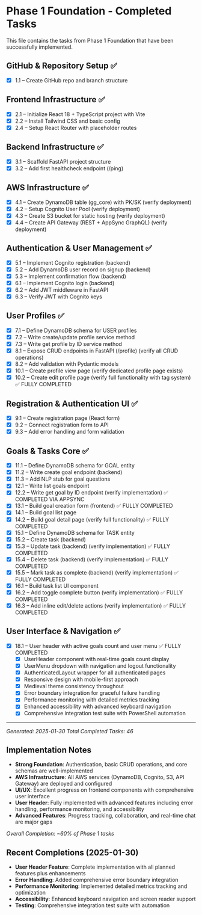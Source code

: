# Phase 1 Foundation - Completed Tasks

This file contains the tasks from Phase 1 Foundation that have been successfully implemented.

## GitHub & Repository Setup ✅
- [x] 1.1 – Create GitHub repo and branch structure

## Frontend Infrastructure ✅
- [x] 2.1 – Initialize React 18 + TypeScript project with Vite
- [x] 2.2 – Install Tailwind CSS and basic config
- [x] 2.4 – Setup React Router with placeholder routes

## Backend Infrastructure ✅
- [x] 3.1 – Scaffold FastAPI project structure
- [x] 3.2 – Add first healthcheck endpoint (/ping)

## AWS Infrastructure ✅
- [x] 4.1 – Create DynamoDB table (gg_core) with PK/SK (verify deployment)
- [x] 4.2 – Setup Cognito User Pool (verify deployment)
- [x] 4.3 – Create S3 bucket for static hosting (verify deployment)
- [x] 4.4 – Create API Gateway (REST + AppSync GraphQL) (verify deployment)

## Authentication & User Management ✅
- [x] 5.1 – Implement Cognito registration (backend)
- [x] 5.2 – Add DynamoDB user record on signup (backend)
- [x] 5.3 – Implement confirmation flow (backend)
- [x] 6.1 – Implement Cognito login (backend)
- [x] 6.2 – Add JWT middleware in FastAPI
- [x] 6.3 – Verify JWT with Cognito keys

## User Profiles ✅
- [x] 7.1 – Define DynamoDB schema for USER profiles
- [x] 7.2 – Write create/update profile service method
- [x] 7.3 – Write get profile by ID service method
- [x] 8.1 – Expose CRUD endpoints in FastAPI (/profile) (verify all CRUD operations)
- [x] 8.2 – Add validation with Pydantic models
- [x] 10.1 – Create profile view page (verify dedicated profile page exists)
- [x] 10.2 – Create edit profile page (verify full functionality with tag system) ✅ FULLY COMPLETED

## Registration & Authentication UI ✅
- [x] 9.1 – Create registration page (React form)
- [x] 9.2 – Connect registration form to API
- [x] 9.3 – Add error handling and form validation

## Goals & Tasks Core ✅
- [x] 11.1 – Define DynamoDB schema for GOAL entity
- [x] 11.2 – Write create goal endpoint (backend)
- [x] 11.3 – Add NLP stub for goal questions
- [x] 12.1 – Write list goals endpoint
- [x] 12.2 – Write get goal by ID endpoint (verify implementation) ✅ COMPLETED VIA APPSYNC
- [x] 13.1 – Build goal creation form (frontend) ✅ FULLY COMPLETED
- [x] 14.1 – Build goal list page
- [x] 14.2 – Build goal detail page (verify full functionality) ✅ FULLY COMPLETED
- [x] 15.1 – Define DynamoDB schema for TASK entity
- [x] 15.2 – Create task (backend)
- [x] 15.3 – Update task (backend) (verify implementation) ✅ FULLY COMPLETED
- [x] 15.4 – Delete task (backend) (verify implementation) ✅ FULLY COMPLETED
- [x] 15.5 – Mark task as complete (backend) (verify implementation) ✅ FULLY COMPLETED
- [x] 16.1 – Build task list UI component
- [x] 16.2 – Add toggle complete button (verify implementation) ✅ FULLY COMPLETED
- [x] 16.3 – Add inline edit/delete actions (verify implementation) ✅ FULLY COMPLETED

## User Interface & Navigation ✅
- [x] 18.1 – User header with active goals count and user menu ✅ FULLY COMPLETED
  - [x] UserHeader component with real-time goals count display
  - [x] UserMenu dropdown with navigation and logout functionality
  - [x] AuthenticatedLayout wrapper for all authenticated pages
  - [x] Responsive design with mobile-first approach
  - [x] Medieval theme consistency throughout
  - [x] Error boundary integration for graceful failure handling
  - [x] Performance monitoring with detailed metrics tracking
  - [x] Enhanced accessibility with advanced keyboard navigation
  - [x] Comprehensive integration test suite with PowerShell automation

---
*Generated: 2025-01-30*
*Total Completed Tasks: 46*

## Implementation Notes
- **Strong Foundation**: Authentication, basic CRUD operations, and core schemas are well-implemented
- **AWS Infrastructure**: All AWS services (DynamoDB, Cognito, S3, API Gateway) are deployed and configured
- **UI/UX**: Excellent progress on frontend components with comprehensive user interface
- **User Header**: Fully implemented with advanced features including error handling, performance monitoring, and accessibility
- **Advanced Features**: Progress tracking, collaboration, and real-time chat are major gaps

*Overall Completion: ~60% of Phase 1 tasks*

## Recent Completions (2025-01-30)
- **User Header Feature**: Complete implementation with all planned features plus enhancements
- **Error Handling**: Added comprehensive error boundary integration
- **Performance Monitoring**: Implemented detailed metrics tracking and optimization
- **Accessibility**: Enhanced keyboard navigation and screen reader support
- **Testing**: Comprehensive integration test suite with automation
